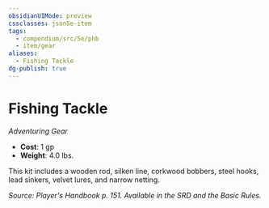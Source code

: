 ```yaml
---
obsidianUIMode: preview
cssclasses: json5e-item
tags:
  - compendium/src/5e/phb
  - item/gear
aliases:
  - Fishing Tackle
dg-publish: true
---
```

# Fishing Tackle
*Adventuring Gear*  

- **Cost**: 1 gp
- **Weight**: 4.0 lbs.

This kit includes a wooden rod, silken line, corkwood bobbers, steel hooks, lead sinkers, velvet lures, and narrow netting.

*Source: Player's Handbook p. 151. Available in the SRD and the Basic Rules.*